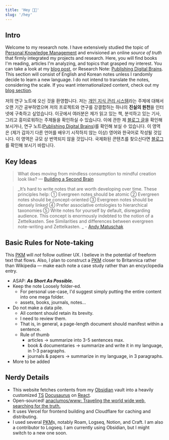 ```yaml
---
title: 'Hey 👋🏻'
slug: '/hey'
---
```


## Intro

Welcome to my research note.
I have extensively studied the topic of [Personal Knowledge Management](Interests/PKM.md) and envisioned an online _source of truth_ that firmly integrated my projects and research.
Here, you will find books I'm reading, articles I'm analyzing, and topics that grasped my interest.
You can take a look at my [blog post](https://cho.sh/blog/D8FB8E), or Research Note: [Publishing Digital Brains](Interests/Publishing%20Digital%20Brains.md).
This section will consist of English and Korean notes unless I randomly decide to learn a new language.
I do not intend to translate the notes, considering the scale.
If you want internationalized content, check out my [blog section](https://cho.sh/blog/archive).

저의 연구 노트에 오신 것을 환영합니다.
저는 [개인 지식 관리 시스템](Interests/PKM.md)라는 주제에 대해서 오랜 기간 공부하였으며 저의 프로젝트와 연구를 강결합하는 하나의 **진실의 원천**을 인터넷에 구축하고 싶었습니다.
이곳에서 여러분은 제가 읽고 있는 책, 분석하고 있는 기사, 그리고 흥미로워하는 주제들을 확인하실 수 있습니다.
이에 관한 제 [블로그 글](https://cho.sh/ko/blog/D8FB8E)을 확인해보시거나, 연구 노트([Publishing Digital Brains](Interests/Publishing%20Digital%20Brains.md))를 확인해 보실 수 있습니다.
이 영역은 (제가 갑자기 다른 언어를 배우기 시작하지 않는 이상) 영어와 한국어로 작성될 것입니다.
이 영역은 규모 상 번역되지 않을 것입니다.
국제화된 콘텐츠를 찾으신다면 [블로그](https://cho.sh/ko/blog/archive)를 확인해 보시기 바랍니다.

## Key Ideas

> What does moving from mindless consumption to mindful creation look like? — [Building a Second Brain](Readings/Building%20a%20Second%20Brain.md)

> _It’s hard to write notes that are worth developing over time. These principles help: ① Evergreen notes should be atomic ② Evergreen notes should be concept-oriented ③ Evergreen notes should be densely linked ④ Prefer associative ontologies to hierarchical taxonomies ⑤ Write notes for yourself by default, disregarding audience. This concept is enormously indebted to the notion of a Zettelkasten. See Similarities and differences between evergreen note-writing and Zettelkasten. _ - [Andy Matuschak](https://notes.andymatuschak.org/Evergreen_notes)

## Basic Rules for Note-taking

This [PKM](Interests/PKM.md) will _not_ follow outliner UX. I believe in the potential of freeform text that flows. Also, I plan to construct a [PKM](Interests/PKM.md) closer to Britannica rather than Wikipedia — make each note a case study rather than an encyclopedia entry.

- ASAP: **_As Short As Possible._**
- Keep the note Loosely folder-ed.
  - For personal use-case, I'd suggest simply putting the entire content into one mega folder.
  - assets, books, journals, notes...
- Do not make a data pile.
  - All content should retain its brevity.
  - I need to review them.
  - That is, in general, a page-length document should manifest within a sentence.
  - Rule of thumb
    - articles → summarize into 3-5 sentences max.
    - book & documentaries → summarize and write it in my language, in 1-3 paragraphs.
    - journals & papers → summarize in my language, in 3 paragraphs.
- More to be added

## Nerdy Details

- This website fetches contents from my [Obsidian](https://obsidian.md) vault into a heavily customized [TS](https://www.typescriptlang.org/) [Docusaurus](https://docusaurus.io) on [React](https://reactjs.org).
- Open-sourced! [anaclumos/www: Traveling the world wide web, searching for the truth.](https://github.com/anaclumos/www)
- It uses Vercel for frontend building and Cloudflare for caching and distributing.
- I used several [PKM](Interests/PKM.md)s, notably Roam, Logseq, Notion, and Craft. I am also a contributor to Logseq. I am currently using Obsidian, but I might switch to a new one soon.
